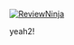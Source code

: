 [![ReviewNinja](https://app.review.ninja/42305587/badge)](https://app.review.ninja/thojansen/review-test)

yeah2!
